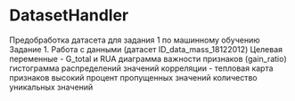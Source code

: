 # DatasetHandler
Предобработка датасета для задания 1 по машинному обучению
Задание 1. Работа с данными (датасет ID_data_mass_18122012)
Целевая переменные - G_total и RUA
диаграмма важности признаков (gain_ratio)
гистограмма распределений значений
корреляции - тепловая карта признаков
высокий процент пропущенных значений
количество уникальных значений
